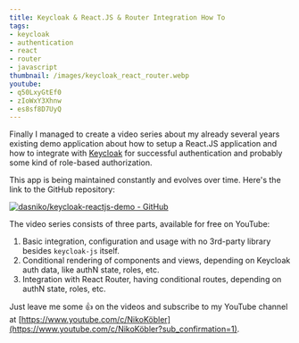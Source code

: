 ```yaml
---
title: Keycloak & React.JS & Router Integration How To
tags:
- keycloak
- authentication
- react
- router
- javascript
thumbnail: /images/keycloak_react_router.webp
youtube:
- q50LxyGtEf0
- zIoWxY3Xhnw
- es8sf8D7UyQ
---
```


Finally I managed to create a video series about my already several years existing demo application about how to setup a React.JS application and how to integrate with [Keycloak](https://keycloak.org) for successful authentication and probably some kind of role-based authorization.

This app is being maintained constantly and evolves over time.
Here's the link to the GitHub repository:

[![dasniko/keycloak-reactjs-demo - GitHub](https://gh-card.dev/repos/dasniko/keycloak-reactjs-demo.svg)](https://github.com/dasniko/keycloak-reactjs-demo)

The video series consists of three parts, available for free on YouTube:

1. Basic integration, configuration and usage with no 3rd-party library besides `keycloak-js` itself.
1. Conditional rendering of components and views, depending on Keycloak auth data, like authN state, roles, etc.
1. Integration with React Router, having conditional routes, depending on authN state, roles, etc.

Just leave me some 👍 on the videos and subscribe to my YouTube channel at [https://www.youtube.com/c/NikoKöbler](https://www.youtube.com/c/NikoKöbler?sub_confirmation=1).
